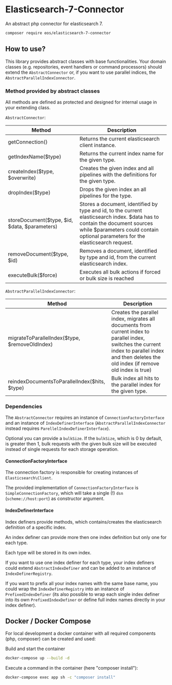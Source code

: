 Elasticsearch-7-Connector
=========================
An abstract php connector for elasticsearch 7.

```bash
composer require eos/elasticsearch-7-connector
```

## How to use?

This library provides abstract classes with base functionalities.
Your domain classes (e.g. repositories, event handlers or command processors) should extend the `AbstractConnector`
or, if you want to use parallel indices, the `AbstractParallelIndexConnector`.

### Method provided by abstract classes
All methods are defined as protected and designed for internal usage in your extending class.

`AbstractConnector`:

| Method                                        | Description                                                                                                                                                                                                    |
|-----------------------------------------------|----------------------------------------------------------------------------------------------------------------------------------------------------------------------------------------------------------------|
| getConnection()                               | Returns the current elasticsearch client instance.                                                                                                                                                             |
| getIndexName($type)                           | Returns the current index name for the given type.                                                                                                                                                             |
| createIndex($type, $overwrite)                | Creates the given index and all pipelines with the definitions for the given type.                                                                                                                             |
| dropIndex($type)                              | Drops the given index an all pipelines for the type.                                                                                                                                                           |
| storeDocument($type, $id, $data, $parameters) | Stores a document, identified by type and id, to the current elasticsearch index. $data has to contain the document sources while $parameters could contain optional parameters for the elasticsearch request. |
| removeDocument($type, $id)                    | Removes a document, identified by type and id, from the current elasticsearch index.                                                                                                                           |
| executeBulk($force)                           | Executes all bulk actions if forced or bulk size is reached                                                                                                                                                    |

`AbstractParallelIndexConnector`:

| Method                                         | Description                                                                                                                                                                                        |
|------------------------------------------------|----------------------------------------------------------------------------------------------------------------------------------------------------------------------------------------------------|
| migrateToParallelIndex($type, $removeOldIndex) | Creates the parallel index, migrates all documents from current index to parallel index, switches the current index to parallel index and then deletes the old index (if remove old index is true) |
| reindexDocumentsToParallelIndex($hits, $type)  | Bulk index all hits to the parallel index for the given type.                                                                                                                                      |


### Dependencies
The `AbstractConnector` requires an instance of `ConnectionFactoryInterface` and an instance of `IndexDefinerInterface`
(`AbstractParallelIndexConnector` instead requires `ParellelIndexDefinerInterface`).

Optional you can provide a `bulkSize`. If the `bulkSize`, which is 0 by default, is greater then 1, bulk requests with 
the given bulk size will be executed instead of single requests for each storage operation.

#### ConnectionFactoryInterface
The connection factory is responsible for creating instances of `Elasticsearch\Client`.

The provided implementation of `ConnectionFactoryInterface` is `SimpleConnectionFactory`, which will take a single (!)
`dsn` (`scheme://host:port`) as constructor argument.

#### IndexDefinerInterface
Index definers provide methods, which contains/creates the elasticsearch definition of a specific index.

An index definer can provide more then one index definition but only one for each type.

Each type will be stored in its own index.

If you want to use one index definer for each type, your index definers could extend `AbstractIndexDefiner` and can be added
to an instance of `IndexDefinerRegistry`.

If you want to prefix all your index names with the same base name, you could wrap the `IndexDefinerRegistry` into an instance of `PrefixedIndexDefiner` 
(its also possible to wrap each single index definer into its own `PrefixedIndexDefiner` or define full index names directly in your index definer).

## Docker / Docker Compose
For local development a docker container with all required components (php, composer) can be created and used:

Build and start the container
```bash
docker-compose up --build -d
```

Execute a command in the container (here "composer install"):
```bash
docker-compose exec app sh -c "composer install"
```
